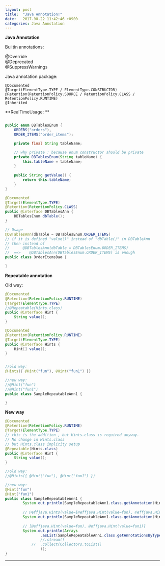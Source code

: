 ```yaml
---
layout: post
title:  "Java Annotation!"
date:   2017-08-22 11:42:46 +0900
categories: Java Annotation
---
```



**Java Annotation**

Builtin annotations:  

@Override  
@Deprecated    
@SuppressWarnings  

Java annotation package:  

    @Documented  
    @Target(ElementType.TYPE / ElementType.CONSTRUCTOR)
    @Retention(RetentionPolicy.SOURCE / RetentionPolicy.CLASS / RetentionPolicy.RUNTIME)  
    @Inherited  

**RealTimeUsage: **

```java

public enum DBTablesEnum {
    ORDERS("orders"),
    ORDER_ITEMS("order_items");

    private final String tableName;

    // why private : because enum constructor should be private
    private DBTablesEnum(String tableName) {
        this.tableName = tableName;
    }
    
    public String getValue() {
    	return this.tableName;
    }
}

@Documented
@Target(ElementType.TYPE)
@Retention(RetentionPolicy.CLASS)
public @interface DBTablesAnn {
    DBTablesEnum dbTable();
}

// Usage
@DBTablesAnn(dbTable = DBTablesEnum.ORDER_ITEMS) 
// if it is defined "value()" instead of "dbTable()" in DBTableAnn
// then instead of 
//      @DBTablesAnn(dbTable = DBTablesEnum.ORDER_ITEMS) 
//  ==>    @DBTablesAnn(DBTablesEnum.ORDER_ITEMS) is enough
public class OrderItemsDao {

}

```
**Repeatable annotation**

Old way:

```java
@Documented
@Retention(RetentionPolicy.RUNTIME)
@Target(ElementType.TYPE)
//@Repeatable(Hints.class)
public @interface Hint {
	String value();
}

@Documented
@Retention(RetentionPolicy.RUNTIME)
@Target(ElementType.TYPE)
public @interface Hints {
	Hint[] value();
}


//old way: 
@Hints({ @Hint("fun"), @Hint("fun1") })

//new way: 
//@Hint("fun")
//@Hint("fun1")
public class SampleRepeatableAnn1 {

}

```   


**New way**

```java
@Documented
@Retention(RetentionPolicy.RUNTIME)
@Target(ElementType.TYPE)
// this is the addition , but Hints.class is required anyway. 
// No change in Hints.class
// but Hints.class implicity setup 
@Repeatable(Hints.class) 
public @interface Hint {
	String value();
}

//old way: 
//@Hints({ @Hint("fun"), @Hint("fun1") })

//new way: 
@Hint("fun")
@Hint("fun1")
public class SampleRepeatableAnn1 {
		System.out.println(SampleRepeatableAnn1.class.getAnnotation(Hint.class)); // null
		
		// @effjava.Hints(value=[@effjava.Hint(value=fun), @effjava.Hint(value=fun1)])
		System.out.println(SampleRepeatableAnn1.class.getAnnotation(Hints.class)); 
		
		// [@effjava.Hint(value=fun), @effjava.Hint(value=fun1)]
		System.out.println(Arrays
				.asList(SampleRepeatableAnn1.class.getAnnotationsByType(Hint.class)
				//.stream()
			//	.collect(Collectors.toList()
				)); 
}


```

---------------------------



[jekyll-docs]: https://jekyllrb.com/docs/home
[jekyll-gh]:   https://github.com/jekyll/jekyll
[jekyll-talk]: https://talk.jekyllrb.com/
